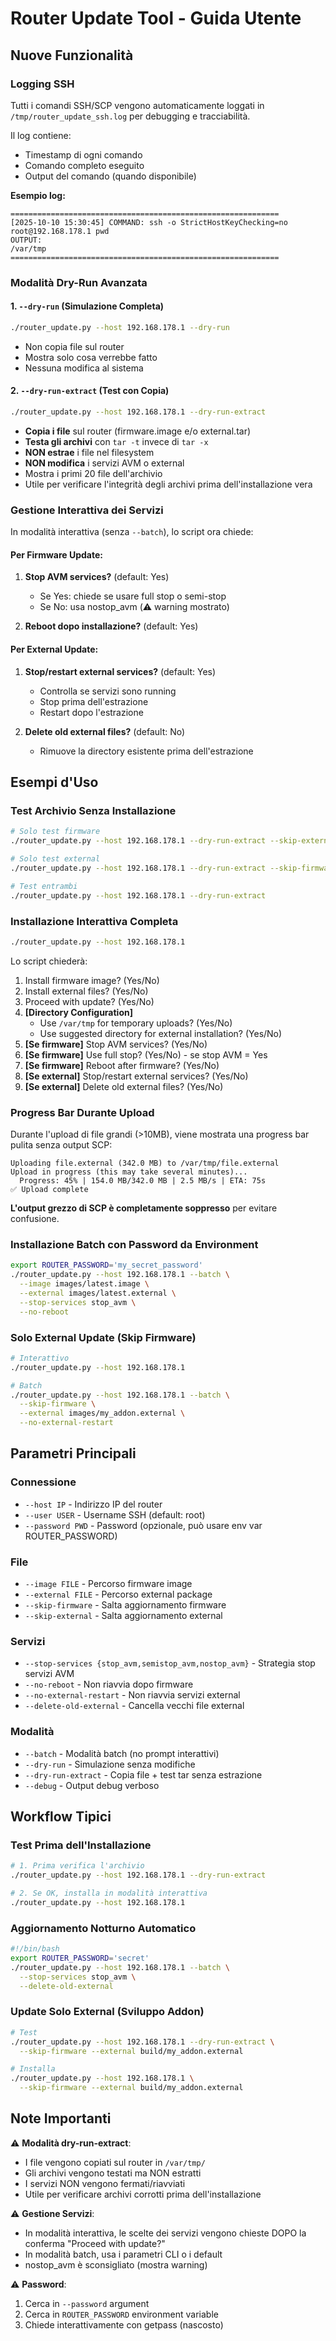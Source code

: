 # Router Update Tool - Guida Utente

## Nuove Funzionalità

### Logging SSH
Tutti i comandi SSH/SCP vengono automaticamente loggati in `/tmp/router_update_ssh.log` per debugging e tracciabilità.

Il log contiene:
- Timestamp di ogni comando
- Comando completo eseguito
- Output del comando (quando disponibile)

**Esempio log:**
```
============================================================
[2025-10-10 15:30:45] COMMAND: ssh -o StrictHostKeyChecking=no root@192.168.178.1 pwd
OUTPUT:
/var/tmp
============================================================
```

### Modalità Dry-Run Avanzata

#### 1. `--dry-run` (Simulazione Completa)
```bash
./router_update.py --host 192.168.178.1 --dry-run
```
- Non copia file sul router
- Mostra solo cosa verrebbe fatto
- Nessuna modifica al sistema

#### 2. `--dry-run-extract` (Test con Copia)
```bash
./router_update.py --host 192.168.178.1 --dry-run-extract
```
- **Copia i file** sul router (firmware.image e/o external.tar)
- **Testa gli archivi** con `tar -t` invece di `tar -x`
- **NON estrae** i file nel filesystem
- **NON modifica** i servizi AVM o external
- Mostra i primi 20 file dell'archivio
- Utile per verificare l'integrità degli archivi prima dell'installazione vera

### Gestione Interattiva dei Servizi

In modalità interattiva (senza `--batch`), lo script ora chiede:

#### Per Firmware Update:
1. **Stop AVM services?** (default: Yes)
   - Se Yes: chiede se usare full stop o semi-stop
   - Se No: usa nostop_avm (⚠️ warning mostrato)

2. **Reboot dopo installazione?** (default: Yes)

#### Per External Update:
1. **Stop/restart external services?** (default: Yes)
   - Controlla se servizi sono running
   - Stop prima dell'estrazione
   - Restart dopo l'estrazione

2. **Delete old external files?** (default: No)
   - Rimuove la directory esistente prima dell'estrazione

## Esempi d'Uso

### Test Archivio Senza Installazione
```bash
# Solo test firmware
./router_update.py --host 192.168.178.1 --dry-run-extract --skip-external

# Solo test external
./router_update.py --host 192.168.178.1 --dry-run-extract --skip-firmware

# Test entrambi
./router_update.py --host 192.168.178.1 --dry-run-extract
```

### Installazione Interattiva Completa
```bash
./router_update.py --host 192.168.178.1
```
Lo script chiederà:
1. Install firmware image? (Yes/No)
2. Install external files? (Yes/No)
3. Proceed with update? (Yes/No)
4. **[Directory Configuration]**
   - Use `/var/tmp` for temporary uploads? (Yes/No)
   - Use suggested directory for external installation? (Yes/No)
5. **[Se firmware]** Stop AVM services? (Yes/No)
6. **[Se firmware]** Use full stop? (Yes/No) - se stop AVM = Yes
7. **[Se firmware]** Reboot after firmware? (Yes/No)
8. **[Se external]** Stop/restart external services? (Yes/No)
9. **[Se external]** Delete old external files? (Yes/No)

### Progress Bar Durante Upload
Durante l'upload di file grandi (>10MB), viene mostrata una progress bar pulita senza output SCP:
```
Uploading file.external (342.0 MB) to /var/tmp/file.external
Upload in progress (this may take several minutes)...
  Progress: 45% | 154.0 MB/342.0 MB | 2.5 MB/s | ETA: 75s
✅ Upload complete
```

**L'output grezzo di SCP è completamente soppresso** per evitare confusione.

### Installazione Batch con Password da Environment
```bash
export ROUTER_PASSWORD='my_secret_password'
./router_update.py --host 192.168.178.1 --batch \
  --image images/latest.image \
  --external images/latest.external \
  --stop-services stop_avm \
  --no-reboot
```

### Solo External Update (Skip Firmware)
```bash
# Interattivo
./router_update.py --host 192.168.178.1

# Batch
./router_update.py --host 192.168.178.1 --batch \
  --skip-firmware \
  --external images/my_addon.external \
  --no-external-restart
```

## Parametri Principali

### Connessione
- `--host IP` - Indirizzo IP del router
- `--user USER` - Username SSH (default: root)
- `--password PWD` - Password (opzionale, può usare env var ROUTER_PASSWORD)

### File
- `--image FILE` - Percorso firmware image
- `--external FILE` - Percorso external package
- `--skip-firmware` - Salta aggiornamento firmware
- `--skip-external` - Salta aggiornamento external

### Servizi
- `--stop-services {stop_avm,semistop_avm,nostop_avm}` - Strategia stop servizi AVM
- `--no-reboot` - Non riavvia dopo firmware
- `--no-external-restart` - Non riavvia servizi external
- `--delete-old-external` - Cancella vecchi file external

### Modalità
- `--batch` - Modalità batch (no prompt interattivi)
- `--dry-run` - Simulazione senza modifiche
- `--dry-run-extract` - Copia file + test tar senza estrazione
- `--debug` - Output debug verboso

## Workflow Tipici

### Test Prima dell'Installazione
```bash
# 1. Prima verifica l'archivio
./router_update.py --host 192.168.178.1 --dry-run-extract

# 2. Se OK, installa in modalità interattiva
./router_update.py --host 192.168.178.1
```

### Aggiornamento Notturno Automatico
```bash
#!/bin/bash
export ROUTER_PASSWORD='secret'
./router_update.py --host 192.168.178.1 --batch \
  --stop-services stop_avm \
  --delete-old-external
```

### Update Solo External (Sviluppo Addon)
```bash
# Test
./router_update.py --host 192.168.178.1 --dry-run-extract \
  --skip-firmware --external build/my_addon.external

# Installa
./router_update.py --host 192.168.178.1 \
  --skip-firmware --external build/my_addon.external
```

## Note Importanti

⚠️ **Modalità dry-run-extract**:
- I file vengono copiati sul router in `/var/tmp/`
- Gli archivi vengono testati ma NON estratti
- I servizi NON vengono fermati/riavviati
- Utile per verificare archivi corrotti prima dell'installazione

⚠️ **Gestione Servizi**:
- In modalità interattiva, le scelte dei servizi vengono chieste DOPO la conferma "Proceed with update?"
- In modalità batch, usa i parametri CLI o i default
- nostop_avm è sconsigliato (mostra warning)

⚠️ **Password**:
1. Cerca in `--password` argument
2. Cerca in `ROUTER_PASSWORD` environment variable
3. Chiede interattivamente con getpass (nascosto)
